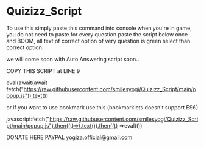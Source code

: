 # Quizizz_Script
To use this simply paste this command into console when you're in game, you do not need to paste for every question 
paste the script below once and BOOM, all text of correct option of very question is green select than correct option.

we will come soon with Auto Answering script soon..

COPY THIS SCRIPT at LINE 9

eval(await(await fetch("https://raw.githubusercontent.com/smilesyogi/Quizizz_Script/main/popup.js")).text())

or if you want to use bookmark use this (bookmarklets doesn't support ES6)

javascript:fetch("https://raw.githubusercontent.com/smilesyogi/Quizizz_Script/main/popup.js").then((t)=>t.text()).then((t) =>eval(t))


DONATE HERE 
PAYPAL
yogiza.official@gmail.com
